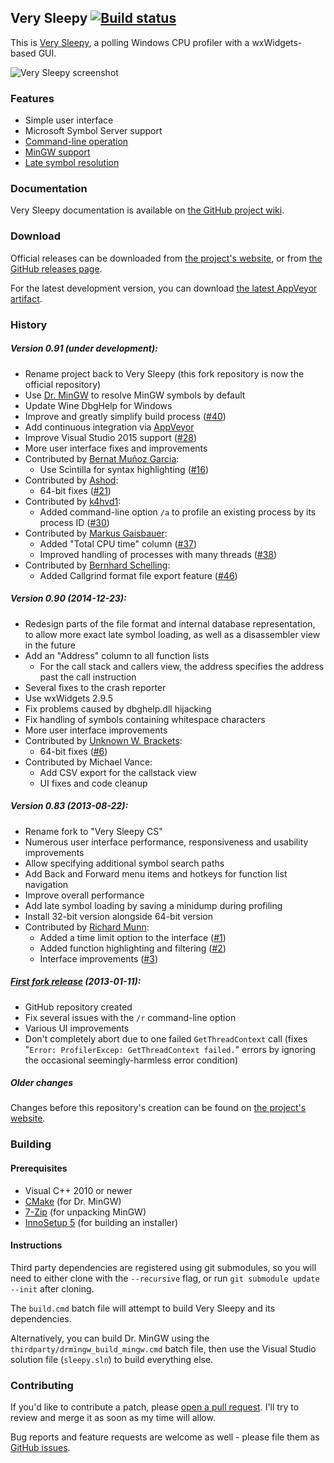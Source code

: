 ﻿Very Sleepy [![Build status](https://ci.appveyor.com/api/projects/status/5gf55tjd7mc80b05/branch/master?svg=true)](https://ci.appveyor.com/project/CyberShadow/verysleepy/branch/master)
-----------

This is [Very Sleepy](http://www.codersnotes.com/sleepy), a polling Windows CPU profiler with a wxWidgets-based GUI.

![Very Sleepy screenshot](https://dump.thecybershadow.net/12df19e403014f88f368da4c2d2482a2/1.png)

### Features

* Simple user interface
* Microsoft Symbol Server support
* [Command-line operation](https://github.com/VerySleepy/verysleepy/wiki/Command-Line-Usage)
* [MinGW support](https://github.com/VerySleepy/verysleepy/wiki/Profiling-MinGW-Programs)
* [Late symbol resolution](https://github.com/VerySleepy/verysleepy/wiki/Late-Symbol-Resolution)

### Documentation

Very Sleepy documentation is available on [the GitHub project wiki](https://github.com/VerySleepy/verysleepy/wiki).

### Download

Official releases can be downloaded from [the project's website](http://www.codersnotes.com/sleepy), or from [the GitHub releases page](https://github.com/VerySleepy/verysleepy/releases).

For the latest development version, you can download [the latest AppVeyor artifact](https://ci.appveyor.com/api/projects/CyberShadow/verysleepy/artifacts/setup.exe?branch=master).

### History

##### Version 0.91 (under development):

* Rename project back to Very Sleepy (this fork repository is now the official repository)
* Use [Dr. MinGW](https://github.com/jrfonseca/drmingw) to resolve MinGW symbols by default
* Update Wine DbgHelp for Windows
* Improve and greatly simplify build process ([#40](https://github.com/VerySleepy/verysleepy/pull/40))
* Add continuous integration via [AppVeyor](https://ci.appveyor.com/project/CyberShadow/verysleepy)
* Improve Visual Studio 2015 support ([#28](https://github.com/VerySleepy/verysleepy/issues/28))
* More user interface fixes and improvements
* Contributed by [Bernat Muñoz Garcia](https://github.com/shashClp):
    * Use Scintilla for syntax highlighting ([#16](https://github.com/VerySleepy/verysleepy/pull/16))
* Contributed by [Ashod](https://github.com/Ashod):
    * 64-bit fixes ([#21](https://github.com/VerySleepy/verysleepy/pull/21))
* Contributed by [k4hvd1](https://github.com/k4hvd1):
    * Added command-line option `/a` to profile an existing process by its process ID ([#30](https://github.com/VerySleepy/verysleepy/pull/30))
* Contributed by [Markus Gaisbauer](https://github.com/quijote):
    * Added "Total CPU time" column ([#37](https://github.com/VerySleepy/verysleepy/pull/37))
    * Improved handling of processes with many threads ([#38](https://github.com/VerySleepy/verysleepy/pull/38))
* Contributed by [Bernhard Schelling](https://github.com/schellingb):
    * Added Callgrind format file export feature ([#46](https://github.com/VerySleepy/verysleepy/pull/46))

##### Version 0.90 (2014-12-23):

* Redesign parts of the file format and internal database representation, to allow more exact late symbol loading, as well as a disassembler view in the future
* Add an "Address" column to all function lists
  * For the call stack and callers view, the address specifies the address past the call instruction
* Several fixes to the crash reporter
* Use wxWidgets 2.9.5
* Fix problems caused by dbghelp.dll hijacking
* Fix handling of symbols containing whitespace characters
* More user interface improvements
* Contributed by [Unknown W. Brackets](https://github.com/unknownbrackets):
    * 64-bit fixes ([#6](https://github.com/VerySleepy/verysleepy/pull/6))
* Contributed by Michael Vance:
    * Add CSV export for the callstack view
    * UI fixes and code cleanup

##### Version 0.83 (2013-08-22):

* Rename fork to "Very Sleepy CS"
* Numerous user interface performance, responsiveness and usability improvements
* Allow specifying additional symbol search paths
* Add Back and Forward menu items and hotkeys for function list navigation
* Improve overall performance
* Add late symbol loading by saving a minidump during profiling
* Install 32-bit version alongside 64-bit version
* Contributed by [Richard Munn](https://github.com/benjymous):
    * Added a time limit option to the interface ([#1](https://github.com/VerySleepy/verysleepy/pull/1))
    * Added function highlighting and filtering ([#2](https://github.com/VerySleepy/verysleepy/pull/2))
    * Interface improvements ([#3](https://github.com/VerySleepy/verysleepy/pull/3))

##### [First fork release](http://blog.thecybershadow.net/2013/01/11/very-sleepy-fork/) (2013-01-11):

* GitHub repository created
* Fix several issues with the `/r` command-line option
* Various UI improvements
* Don't completely abort due to one failed `GetThreadContext` call (fixes "`Error: ProfilerExcep: GetThreadContext failed.`" errors by ignoring the occasional seemingly-harmless error condition)

##### Older changes

Changes before this repository's creation can be found on [the project's website](http://www.codersnotes.com/programs/sleepy).

### Building

#### Prerequisites

* Visual C++ 2010 or newer
* [CMake](https://cmake.org/) (for Dr. MinGW)
* [7-Zip](http://www.7-zip.org/) (for unpacking MinGW)
* [InnoSetup 5](http://www.jrsoftware.org/isinfo.php) (for building an installer)

#### Instructions

Third party dependencies are registered using git submodules, so you will need to either clone with the `--recursive` flag, or run `git submodule update --init` after cloning.

The `build.cmd` batch file will attempt to build Very Sleepy and its dependencies.

Alternatively, you can build Dr. MinGW using the `thirdparty/drmingw_build_mingw.cmd` batch file, then use the Visual Studio solution file (`sleepy.sln`) to build everything else.

### Contributing

If you'd like to contribute a patch, please [open a pull request](https://github.com/VerySleepy/verysleepy/pulls). I'll try to review and merge it as soon as my time will allow.

Bug reports and feature requests are welcome as well - please file them as [GitHub issues](https://github.com/VerySleepy/verysleepy/issues).
